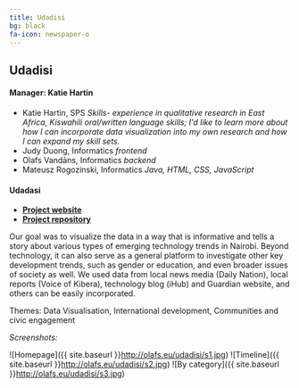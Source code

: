 ```yaml
---
title: Udadisi
bg: black
fa-icon: newspaper-o
---
```


## Udadisi

#### Manager: Katie Hartin

* Katie Hartin,  SPS 
	*Skills- experience in qualitative research in East Africa, Kiswahili oral/written language skills; I'd like to learn more about how I can incorporate data visualization into my own research and how I can expand my skill sets.*
* Judy Duong,  Informatics
	*frontend*
* Olafs Vandāns,  Informatics
	*backend*
* Mateusz Rogozinski,  Informatics
	*Java, HTML, CSS, JavaScript*

#### Udadasi

* **[Project website](http://olafs.eu/udadisi/)**
* **[Project repository](https://github.com/lunaroverlord/udadisi)**

Our goal was to visualize the data in a way that is informative and tells a story about various types of emerging technology trends in Nairobi. Beyond technology, it can also serve as a general platform to investigate other key development trends, such as gender or education, and even broader issues of society as well. We used data from local news media (Daily Nation), local reports (Voice of Kibera), technology blog (iHub) and Guardian website, and others can be easily incorporated.

Themes: Data Visualisation, International development, Communities and civic engagement

*Screenshots:*

![Homepage]({{ site.baseurl }}http://olafs.eu/udadisi/s1.jpg)
![Timeline]({{ site.baseurl }}http://olafs.eu/udadisi/s2.jpg)
![By category]({{ site.baseurl }}http://olafs.eu/udadisi/s3.jpg)
